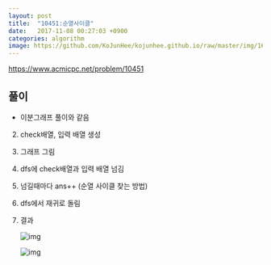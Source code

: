 ```yaml
---
layout: post
title:  "10451:순열사이클"
date:   2017-11-08 00:27:03 +0900
categories: algorithm
image: https://github.com/KoJunHee/kojunhee.github.io/raw/master/img/16.png
---
```



<https://www.acmicpc.net/problem/10451>

## 풀이

* 이분그래프 풀이와 같음

2. check배열, 입력 배열 생성	

3. 그래프 그림 

4. dfs에 check배열과 입력 배열 넘김

5. 넘길때마다 ans++ (순열 사이클 찾는 방법)

5. dfs에서 재귀로 돌림

6. 결과

	![img](https://github.com/KoJunHee/kojunhee.github.io/raw/master/img/16.png)
	
	![img](https://github.com/KoJunHee/kojunhee.github.io/raw/master/img/17.png)
	





	


